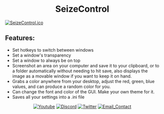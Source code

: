 <h1 align="center">SeizeControl</h1>
<a href="https://github.com/Zseni051/SeizeControl_Official">
  <img src="https://raw.githubusercontent.com/Zseni051/SeizeControl_Official/main/colour_2_JmO_icon.ico" align="center" alt="SeizeControl.ico"></a>


## Features:
* Set hotkeys to switch between windows
* Set a window's transparency
* Set a window to always be on top
* Screenshot an area on your computer and save it to your clipboard, or to a folder automatically without needing to hit save, also displays the image as a movable window if you want to keep it on hand.
* Grabs a color anywhere from your desktop, adjust the red, green, blue values, and can produce a random color for you.
* Can change the font and color of the GUI. Make your own theme for it.
* Saves all your settings into a .ini file

<p align="center">
    <a href="https://www.youtube.com/channel/UCsIaU94p647veKr7sy12wmA" target="_blank">
        <img src="https://img.shields.io/badge/YouTube-FF0000?style=for-the-badge&logo=youtube&logoColor=white" alt="Youtube"></a>
    <a href="https://discord.gg/SXng95f" target="_blank">
        <img src="https://img.shields.io/badge/Discord-7289DA?style=for-the-badge&logo=discord&logoColor=white" alt="Discord"></a> 
    <a href="https://twitter.com/zseni10" target="_blank">
        <img src="https://img.shields.io/badge/Twitter-55ADEE?style=for-the-badge&logo=Twitter&logoColor=white" alt="Twitter"></a> 
    <a href = "mailto:orangejuice005511@gmail.com">
        <img src="https://img.shields.io/badge/-Gmail-%23333?style=for-the-badge&logo=gmail&logoColor=white" alt="Email_Contact"></a>
</div>
